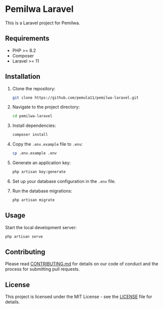 # Pemilwa Laravel

This is a Laravel project for Pemilwa.

## Requirements

- PHP >= 8.2
- Composer
- Laravel >= 11

## Installation

1. Clone the repository:
    ```sh
    git clone https://github.com/pemula11/pemilwa-laravel.git
    ```
2. Navigate to the project directory:
    ```sh
    cd pemilwa-laravel
    ```
3. Install dependencies:
    ```sh
    composer install
    ```
4. Copy the `.env.example` file to `.env`:
    ```sh
    cp .env.example .env
    ```
5. Generate an application key:
    ```sh
    php artisan key:generate
    ```
6. Set up your database configuration in the `.env` file.

7. Run the database migrations:
    ```sh
    php artisan migrate
    ```

## Usage

Start the local development server:
```sh
php artisan serve
```

## Contributing

Please read [CONTRIBUTING.md](CONTRIBUTING.md) for details on our code of conduct and the process for submitting pull requests.

## License

This project is licensed under the MIT License - see the [LICENSE](LICENSE) file for details.
